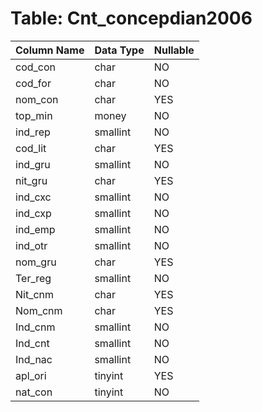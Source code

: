 # Table: Cnt_concepdian2006

| Column Name | Data Type | Nullable |
|-------------|-----------|----------|
| cod_con | char | NO |
| cod_for | char | NO |
| nom_con | char | YES |
| top_min | money | NO |
| ind_rep | smallint | NO |
| cod_lit | char | YES |
| ind_gru | smallint | NO |
| nit_gru | char | YES |
| ind_cxc | smallint | NO |
| ind_cxp | smallint | NO |
| ind_emp | smallint | NO |
| ind_otr | smallint | NO |
| nom_gru | char | YES |
| Ter_reg | smallint | NO |
| Nit_cnm | char | YES |
| Nom_cnm | char | YES |
| Ind_cnm | smallint | NO |
| Ind_cnt | smallint | NO |
| Ind_nac | smallint | NO |
| apl_ori | tinyint | YES |
| nat_con | tinyint | NO |
